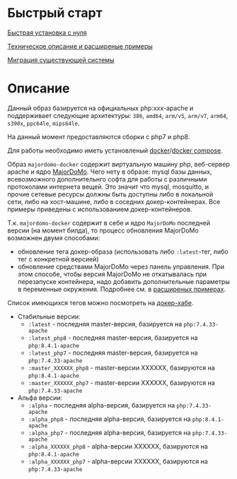 # Быстрый старт
[Быстрая установка с нуля](firststart.md)

[Техническое описание и расширеные примеры](advanced.md)

[Миграция существующей системы](migration.md)

# Описание
Данный образ базируется на официальных php:xxx-apache и поддерживает следующие архитектуры: `386`, `amd64`, `arm/v5`, `arm/v7`, `arm64`, `s390x`, `ppc64le`, `mips64le`.

На данный момент предоставляются сборки с php7 и php8.

Для работы необходимо иметь установленый [docker](https://docs.docker.com/engine/)/[docker compose](https://docs.docker.com/compose/install/).

Образ `majordomo-docker` содержит виртуальную машину php, веб-сервер apache и ядро [MajorDoMo](https://github.com/sergejey/majordomo). 
Чего нету в образе: mysql базы данных, всевозможного дополнительнго софта для работы с различными протоколами интернета вещей. Это значит что mysql, mosquitto, и прочие сетевые ресурсы должны быть доступны либо в локальной сети, либо на хост-машине, либо в соседних докер-контейнерах. Все примеры приведены с использованием докер-контейнеров.

Т.к. `majordomo-docker` содержит в себе и ядро `MajorDoMo` последней версии (на момент билда), то процесс обновления MajorDoMo возможнен двумя способами:
- обновление тега докер-образа (использовать либо `:latest`-тег, либо тег с конкретной версией)
- обновление средствами MajorDoMo через панель управления. При этом способе, чтобы версия MajorDoMo не откатывалась при перезапуске контейнера, надо добавить дополнительные параметры в переменные окружения. Подробнее см. в [расширеных примерах](advanced.md).

Список имеющихся тегов можно посмотреть на [докер-хабе](https://hub.docker.com/r/ai91/majordomo-docker/tags).
- Стабильные версии:
  - `:latest` - последняя master-версия, базируется на `php:7.4.33-apache`
  - `:latest_php8` - последняя master-версия, базируется на `php:8.4.1-apache`
  - `:latest_php7` - последняя master-версия, базируется на `php:7.4.33-apache`
  - `:master_XXXXXX_php8` - master-версии XXXXXX, базируются на `php:8.4.1-apache`
  - `:master_XXXXXX_php7` - master-версии XXXXXX, базируются на `php:7.4.33-apache`
- Альфа версии:
  - `:alpha` - последняя alpha-версия, базируется на `php:7.4.33-apache`
  - `:alpha_php8` - последняя alpha-версия, базируется на `php:8.4.1-apache`
  - `:alpha_php7` - последняя alpha-версия, базируется на `php:7.4.33-apache`
  - `:alpha_XXXXXX_php8` - alpha-версии XXXXXX, базируются на `php:8.4.1-apache`
  - `:alpha_XXXXXX_php7` - alpha-версии XXXXXX, базируются на `php:7.4.33-apache`
